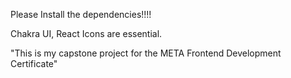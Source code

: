 Please Install the dependencies!!!!

Chakra UI, React Icons are essential.

"This is my capstone project for the META Frontend Development Certificate"
